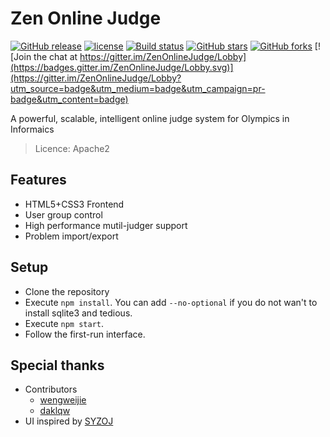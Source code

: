 # Zen Online Judge

[![GitHub release](https://img.shields.io/github/release/ZhangZisu/ZenOnlineJudge.svg)](https://github.com/ZhangZisu/ZenOnlineJudge)
[![license](https://img.shields.io/github/license/ZhangZisu/ZenOnlineJudge.svg)](https://github.com/ZhangZisu/ZenOnlineJudge)
[![Build status](https://ci.appveyor.com/api/projects/status/0sc873ikiw8a5ecc/branch/master?svg=true)](https://ci.appveyor.com/project/ZhangZisu/zenonlinejudge/branch/master)
[![GitHub stars](https://img.shields.io/github/stars/ZhangZisu/ZenOnlineJudge.svg?style=social&label=Stars)](https://github.com/ZhangZisu/ZenOnlineJudge)
[![GitHub forks](https://img.shields.io/github/forks/ZhangZisu/ZenOnlineJudge.svg?style=social&label=Fork)](https://github.com/ZhangZisu/ZenOnlineJudge) [![Join the chat at https://gitter.im/ZenOnlineJudge/Lobby](https://badges.gitter.im/ZenOnlineJudge/Lobby.svg)](https://gitter.im/ZenOnlineJudge/Lobby?utm_source=badge&utm_medium=badge&utm_campaign=pr-badge&utm_content=badge)

A powerful, scalable, intelligent online judge system for Olympics in Informaics

> Licence: Apache2

## Features
  - HTML5+CSS3 Frontend
  - User group control
  - High performance mutil-judger support
  - Problem import/export

## Setup
  - Clone the repository
  - Execute `npm install`. You can add `--no-optional` if you do not wan't to install sqlite3 and tedious.
  - Execute `npm start`.
  - Follow the first-run interface.

## Special thanks
  - Contributors
    - [wengweijie](https://github.com/wengweijie)
    - [daklqw](https://github.com/daklqw)
  - UI inspired by [SYZOJ](https://github.com/syzoj/syzoj)
